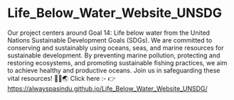 # Life_Below_Water_Website_UNSDG
 Our project centers around Goal 14: Life below water from the United Nations Sustainable Development Goals (SDGs). We are committed to conserving and sustainably using oceans, seas, and marine resources for sustainable development. By preventing marine pollution, protecting and restoring ecosystems, and promoting sustainable fishing practices, we aim to achieve healthy and productive oceans. Join us in safeguarding these vital resources! 🌊🐋🌏
Click here :- 👉 https://alwayspasindu.github.io/Life_Below_Water_Website_UNSDG/
